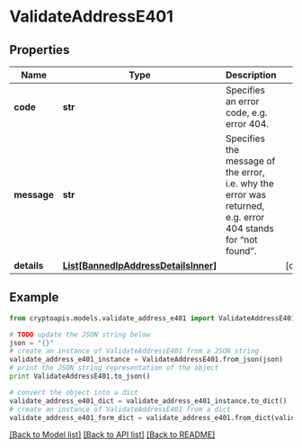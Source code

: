 # ValidateAddressE401


## Properties
Name | Type | Description | Notes
------------ | ------------- | ------------- | -------------
**code** | **str** | Specifies an error code, e.g. error 404. | 
**message** | **str** | Specifies the message of the error, i.e. why the error was returned, e.g. error 404 stands for “not found”. | 
**details** | [**List[BannedIpAddressDetailsInner]**](BannedIpAddressDetailsInner.md) |  | [optional] 

## Example

```python
from cryptoapis.models.validate_address_e401 import ValidateAddressE401

# TODO update the JSON string below
json = "{}"
# create an instance of ValidateAddressE401 from a JSON string
validate_address_e401_instance = ValidateAddressE401.from_json(json)
# print the JSON string representation of the object
print ValidateAddressE401.to_json()

# convert the object into a dict
validate_address_e401_dict = validate_address_e401_instance.to_dict()
# create an instance of ValidateAddressE401 from a dict
validate_address_e401_form_dict = validate_address_e401.from_dict(validate_address_e401_dict)
```
[[Back to Model list]](../README.md#documentation-for-models) [[Back to API list]](../README.md#documentation-for-api-endpoints) [[Back to README]](../README.md)


